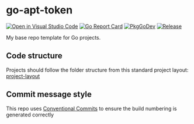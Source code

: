 # go-apt-token

[![Open in Visual Studio Code](https://open.vscode.dev/badges/open-in-vscode.svg)](https://open.vscode.dev/danstis/go-apt-token)
[![Go Report Card](https://goreportcard.com/badge/github.com/danstis/go-apt-token?style=flat-square)](https://goreportcard.com/report/github.com/danstis/go-apt-token)
[![PkgGoDev](https://pkg.go.dev/badge/github.com/danstis/go-apt-token)](https://pkg.go.dev/github.com/danstis/go-apt-token)
[![Release](https://img.shields.io/github/release/danstis/go-apt-token.svg?style=flat-square)](https://github.com/danstis/go-apt-token/releases/latest)

My base repo template for Go projects.

## Code structure

Projects should follow the folder structure from this standard project layout: [project-layout](https://github.com/golang-standards/project-layout)

## Commit message style

This repo uses [Conventional Commits](https://www.conventionalcommits.org/) to ensure the build numbering is generated correctly
